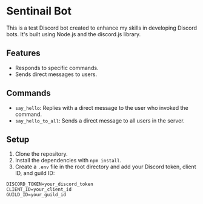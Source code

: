 # Sentinail Bot

This is a test Discord bot created to enhance my skills in developing Discord bots. It's built using Node.js and the discord.js library.

## Features

- Responds to specific commands.
- Sends direct messages to users.

## Commands

- `say_hello`: Replies with a direct message to the user who invoked the command.
- `say_hello_to_all`: Sends a direct message to all users in the server.

## Setup

1. Clone the repository.
2. Install the dependencies with `npm install`.
3. Create a `.env` file in the root directory and add your Discord token, client ID, and guild ID:

```env
DISCORD_TOKEN=your_discord_token
CLIENT_ID=your_client_id
GUILD_ID=your_guild_id